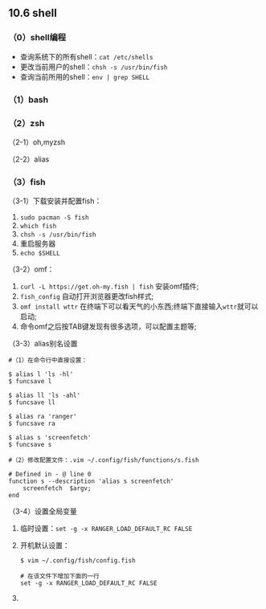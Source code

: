 

## 10.6 shell

### （0）shell编程

+ 查询系统下的所有shell：`cat /etc/shells`
+ 更改当前用户的shell：`chsh -s /usr/bin/fish`
+ 查询当前所用的shell：`env | grep SHELL`



### （1）bash



### （2）zsh

（2-1）oh,myzsh

（2-2）alias



### （3）fish

（3-1）下载安装并配置fish：

1. `sudo pacman -S fish`
2. `which fish`
3. `chsh -s /usr/bin/fish`
4. 重启服务器
5. `echo $SHELL`

（3-2）omf：

1. `curl -L https://get.oh-my.fish | fish` 安装omf插件;
2. `fish_config` 自动打开浏览器更改fish样式;
3. `omf install wttr` 在终端下可以看天气的小东西;终端下直接输入`wttr`就可以启动;
4. 命令omf之后按TAB键发现有很多选项，可以配置主题等;

（3-3）alias别名设置

```shell
#（1）在命令行中直接设置：

$ alias l 'ls -hl'
$ funcsave l

$ alias ll 'ls -ahl'
$ funcsave ll

$ alias ra 'ranger'
$ funcsave ra

$ alias s 'screenfetch'
$ funcsave s
```

```shell
#（2）修改配置文件：.vim ~/.config/fish/functions/s.fish

# Defined in - @ line 0
function s --description 'alias s screenfetch'
	screenfetch  $argv;
end
```

（3-4）设置全局变量

1. 临时设置：`set -g -x RANGER_LOAD_DEFAULT_RC FALSE`

2. 开机默认设置：

   ```shell
   $ vim ~/.config/fish/config.fish
   
   # 在该文件下增加下面的一行
   set -g -x RANGER_LOAD_DEFAULT_RC FALSE
   ```

3. 



